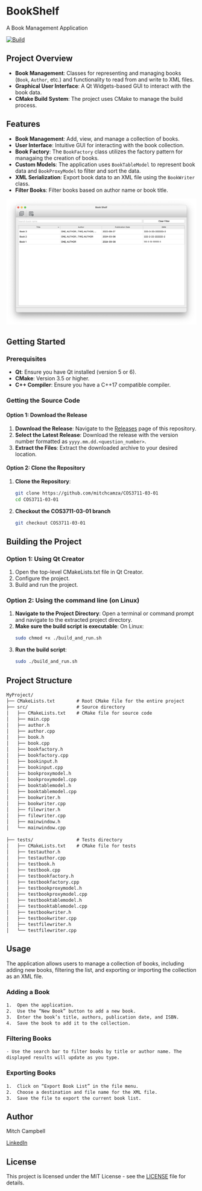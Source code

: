 # BookShelf
A Book Management Application

[![Build](https://github.com/mitchcamza/COS3711-03/actions/workflows/build.yml/badge.svg)](https://github.com/mitchcamza/COS3711-03/actions/workflows/build.yml)

## Project Overview

- **Book Management**: Classes for representing and managing books (`Book`, `Author`, etc.) and functionality to read from and write to XML files.
- **Graphical User Interface**: A Qt Widgets-based GUI to interact with the book data.
- **CMake Build System**: The project uses CMake to manage the build process.

## Features

- **Book Management**: Add, view, and manage a collection of books.
- **User Interface**: Intuitive GUI for interacting with the book collection.
- **Book Factory**: The `BookFactory` class utilizes the factory pattern for managaing the creation of books.
- **Custom Models**: The application uses `BookTableModel` to represent book data and `BookProxyModel` to filter and sort the data.
- **XML Serialization**: Export book data to an XML file using the `BookWriter` class.
- **Filter Books**: Filter books based on author name or book title.

![alt text](<Screenshot 2024-09-08 at 16.04.51.png>)

## Getting Started

### Prerequisites

- **Qt**: Ensure you have Qt installed (version 5 or 6).
- **CMake**: Version 3.5 or higher.
- **C++ Compiler**: Ensure you have a C++17 compatible compiler.

### Getting the Source Code

#### Option 1: Download the Release
1. **Download the Release**: Navigate to the [Releases](https://github.com/mitchcamza/COS3711-03-01/releases) page of this repository.
2. **Select the Latest Release**: Download the release with the version number formatted as `yyyy.mm.dd.<question_number>`.
3. **Extract the Files**: Extract the downloaded archive to your desired location.

#### Option 2: Clone the Repository
1. **Clone the Repository**:
    ```bash
    git clone https://github.com/mitchcamza/COS3711-03-01
    cd COS3711-03-01
    ```
2. **Checkout the COS3711-03-01 branch**
   ```bash
   git checkout COS3711-03-01

## Building the Project

### Option 1: Using Qt Creator
1. Open the top-level CMakeLists.txt file in Qt Creator.
2. Configure the project.
3. Build and run the project.

### Option 2: Using the command line (on Linux)
1.	**Navigate to the Project Directory**: Open a terminal or command prompt and navigate to the extracted project directory.
2.	**Make sure the build script is executable**: On Linux:
    ```bash 
    sudo chmod +x ./build_and_run.sh
    ```
3. **Run the build script**:
    ```bash
    sudo ./build_and_run.sh
    ```

## Project Structure
```
MyProject/
├── CMakeLists.txt        # Root CMake file for the entire project
├── src/                  # Source directory
│   ├── CMakeLists.txt    # CMake file for source code
│   ├── main.cpp
│   ├── author.h
│   ├── author.cpp
│   ├── book.h
│   ├── book.cpp
│   ├── bookfactory.h
│   ├── bookfactory.cpp
│   ├── bookinput.h
│   ├── bookinput.cpp
│   ├── bookproxymodel.h
│   ├── bookproxymodel.cpp
│   ├── booktablemodel.h
│   ├── booktablemodel.cpp
│   ├── bookwriter.h
│   ├── bookwriter.cpp
│   ├── filewriter.h
│   ├── filewriter.cpp
│   ├── mainwindow.h
│   └── mainwindow.cpp

├── tests/                # Tests directory
│   ├── CMakeLists.txt    # CMake file for tests
│   ├── testauthor.h
│   ├── testauthor.cpp
│   ├── testbook.h
│   ├── testbook.cpp
│   ├── testbookfactory.h
│   ├── testbookfactory.cpp
│   ├── testbookproxymodel.h
│   ├── testbookproxymodel.cpp
│   ├── testbooktablemodel.h
│   ├── testbooktablemodel.cpp
│   ├── testbookwriter.h
│   ├── testbookwriter.cpp
│   ├── testfilewriter.h
│   └── testfilewriter.cpp
```

## Usage
The application allows users to manage a collection of books, including adding new books, filtering the list, and exporting or importing the collection as an XML file.

### Adding a Book

	1.	Open the application.
	2.	Use the “New Book” button to add a new book.
	3.	Enter the book’s title, authors, publication date, and ISBN.
	4.	Save the book to add it to the collection.

### Filtering Books

    - Use the search bar to filter books by title or author name. The displayed results will update as you type.

### Exporting Books

	1.	Click on “Export Book List” in the file menu.
	2.	Choose a destination and file name for the XML file.
	3.	Save the file to export the current book list.

## Author
Mitch Campbell

[LinkedIn](https://www.linkedin.com/in/mitch-campbell-93b18919b/)

## License

This project is licensed under the MIT License - see the [LICENSE](LICENSE) file for details.
